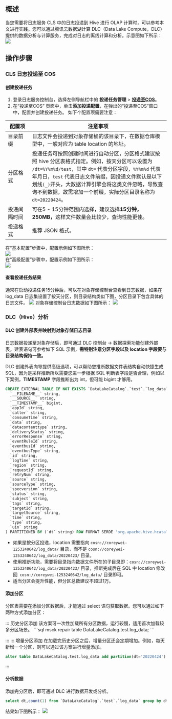 ## 概述
当您需要将日志服务 CLS 中的日志投递到 Hive 进行 OLAP 计算时，可以参考本文进行实践。您可以通过腾讯云数据湖计算 DLC（Data Lake Compute，DLC）提供的数据分析与计算服务，完成对日志的离线计算和分析。示意图如下所示：
![](https://qcloudimg.tencent-cloud.cn/raw/49cfebe438708b45edd6001625b55ab0.png)

## 操作步骤

### CLS 日志投递至 COS

#### 创建投递任务
1. 登录日志服务控制台，选择左侧导航栏中的 **投递任务管理** > **[投递至COS](https://console.cloud.tencent.com/cls/shipper/cos)**。
2. 在“投递至COS” 页面中，单击**添加投递配置**，在弹出的“投递至COS”窗口中，配置并创建投递任务。
如下个配置项需要注意：
<table>
<thead>
<tr>
<th width="15%"><strong>配置项</strong></th>
<th><strong>注意事项</strong></th>
</tr>
</thead>
<tbody><tr>
<td>目录前缀</td>
<td>日志文件会投递到对象存储桶的该目录下，在数据仓库模型中，一般对应为 table  location 的地址。</td>
</tr>
<tr>
<td>分区格式</td>
<td>投递任务可按照创建时间进行自动分区，分区格式建议按照 hive 分区表格式指定。例如，按天分区可以设置为 <code>/dt=%Y%m%d/test</code>，其中 <code>dt=</code> 代表分区字段，<code>%Y%m%d</code> 代表年月日，<code>test</code> 代表日志文件前缀，因投递文件默认是以下划线<code>(_)</code>开头，大数据计算引擎会将这类文件忽略，导致查询不到数据，故需增加一个前缀，实际分区目录名称为 <code>dt=20220424</code>。</td>
</tr>
<tr>
<td>投递间隔时间</td>
<td>可在5 - 15分钟范围内选择，建议选择<strong>15分钟，250MB，</strong>这样文件数量会比较少，查询性能更佳。</td>
</tr>
<tr>
<td>投递格式</td>
<td>推荐 JSON 格式。</td>
</tr>
</tbody></table>
在“基本配置”步骤中，配置示例如下图所示：<br>
<img src="https://qcloudimg.tencent-cloud.cn/raw/1e6c784c41bdbbf94d9dda672d5b6377.png"/><br>
在“高级配置”步骤中，配置示例如下图所示：<br>
<img src="https://qcloudimg.tencent-cloud.cn/raw/32761ada2de2c9ab37f8a41d0478edfa.png"/><br>


#### 查看投递任务结果


通常在启动投递任务15分钟后，可以在对象存储控制台查看到日志数据，如果在 log_data 日志集设置了按天分区，则目录结构类似下图，分区目录下包含具体的日志文件。
![](https://qcloudimg.tencent-cloud.cn/raw/54c3c676090a4c1fa73a73ec357b1632.png)
对象存储控制台日志数据如下图所示：
![](https://qcloudimg.tencent-cloud.cn/raw/86d56e0df8814d186500c67c936fde10.png)



### DLC（Hive）分析

#### DLC 创建外部表并映射到对象存储日志目录
日志数据投递至对象存储后，即可通过 DLC 控制台 → 数据探索功能创建外部表，建表语句可参考如下 SQL 示例，**需特别注意分区字段以及 location 字段要与目录结构保持一致。**

DLC 创建外表向导提供高级选项，可以帮助您推断数据文件表结构自动快捷生成 SQL，因为是采样推断所以需要您进一步根据 SQL 判断表字段是否合理，例如以下案例，__TIMESTAMP__ 字段推断出为 int，但可能 bigint 才够用。

```sql
CREATE EXTERNAL TABLE IF NOT EXISTS `DataLakeCatalog`.`test`.`log_data` (
  `__FILENAME__` string,
  `__SOURCE__` string,
  `__TIMESTAMP__` bigint,
  `appId` string,
  `caller` string,
  `consumeTime` string,
  `data` string,
  `datacontenttype` string,
  `deliveryStatus` string,
  `errorResponse` string,
  `eventRuleId` string,
  `eventbusId` string,
  `eventbusType` string,
  `id` string,
  `logTime` string,
  `region` string,
  `requestId` string,
  `retryNum` string,
  `source` string,
  `sourceType` string,
  `specversion` string,
  `status` string,
  `subject` string,
  `tags` string,
  `targetId` string,
  `targetSource` string,
  `time` string,
  `type` string,
  `uin` string
) PARTITIONED BY (`dt` string) ROW FORMAT SERDE 'org.apache.hive.hcatalog.data.JsonSerDe' STORED AS TEXTFILE LOCATION 'cosn://coreywei-1253240642/log_data/'
```
- 如果是按分区投递，location 需要指向 `cosn://coreywei-1253240642/log_data/` 目录，而不是 `cosn://coreywei-1253240642/log_data/20220423/` 目录。
- 使用推断功能，需要将目录指向数据文件所在的子目录即：`cosn://coreywei-1253240642/log_data/20220423/` 目录，推断完成后在 SQL 中 location 修改回` cosn://coreywei-1253240642/log_data/` 目录即可。
- 适当分区会提升性能，但分区总数建议不超过1万。


#### 添加分区
分区表需要在添加分区数据后，才能通过 select 语句获取数据。您可以通过如下两种方式添加分区：

<dx-tabs>
::: 历史分区添加
该方案可一次性加载所有分区数据，运行较慢，适用首次加载较多分区场景。
```sql
msck repair table DataLakeCatalog.test.log_data;
```

:::
::: 增量分区添加
在加载完历史分区之后，增量分区还会定期增加。例如，每天新增一个分区，则可以通过该方案进行增量添加。
```sql
alter table DataLakeCatalog.test.log_data add partition(dt='20220424')
```

:::
</dx-tabs>


#### 分析数据
添加完分区后，即可通过 DLC 进行数据开发或分析。
```sql
select dt,count(1) from `DataLakeCatalog`.`test`.`log_data` group by dt;
```
结果如下图所示：
![](https://qcloudimg.tencent-cloud.cn/raw/3f74c5181c32cfb7a5422f0f5295ce09.png)




